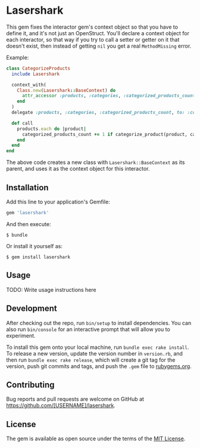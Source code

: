 # Lasershark

This gem fixes the interactor gem's context object so that you have to define it, and it's not just an OpenStruct. You'll declare a context object for each interactor, so that way if you try to call a setter or getter on it that doesn't exist, then instead of getting `nil` you get a real `MethodMissing` error.

Example:
```ruby
class CategorizeProducts
  include Lasershark

  context_with(
    Class.new(Lasershark::BaseContext) do
      attr_accessor :products, :categories, :categorized_products_count
    end
  )
  delegate :products, :categories, :categorized_products_count, to: :context

  def call
    products.each do |product|
      categorized_products_count += 1 if categorize_product(product, categories)
    end
  end
end
```

The above code creates a new class with `Lasershark::BaseContext` as its parent, and uses it as the context object for this interactor.

## Installation

Add this line to your application's Gemfile:

```ruby
gem 'lasershark'
```

And then execute:

    $ bundle

Or install it yourself as:

    $ gem install lasershark

## Usage

TODO: Write usage instructions here

## Development

After checking out the repo, run `bin/setup` to install dependencies. You can also run `bin/console` for an interactive prompt that will allow you to experiment.

To install this gem onto your local machine, run `bundle exec rake install`. To release a new version, update the version number in `version.rb`, and then run `bundle exec rake release`, which will create a git tag for the version, push git commits and tags, and push the `.gem` file to [rubygems.org](https://rubygems.org).

## Contributing

Bug reports and pull requests are welcome on GitHub at https://github.com/[USERNAME]/lasershark.

## License

The gem is available as open source under the terms of the [MIT License](http://opensource.org/licenses/MIT).
